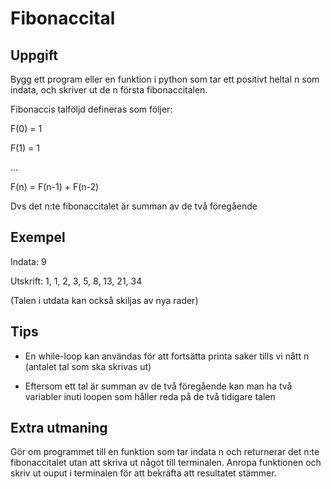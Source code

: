 # Fibonaccital

## Uppgift

Bygg ett program eller en funktion i python som tar ett positivt heltal n som indata, och skriver ut de n första fibonaccitalen.

Fibonaccis talföljd defineras som följer:

F(0) = 1

F(1) = 1

...

F(n) = F(n-1) + F(n-2)

Dvs det n:te fibonaccitalet är summan av de två föregående

## Exempel

Indata: 9

Utskrift: 1, 1, 2, 3, 5, 8, 13, 21, 34

(Talen i utdata kan också skiljas av nya rader)

## Tips

- En while-loop kan användas för att fortsätta printa saker tills vi nått n (antalet tal som ska skrivas ut)

- Eftersom ett tal är summan av de två föregående kan man ha två variabler inuti loopen som håller reda på de två tidigare talen

## Extra utmaning

Gör om programmet till en funktion som tar indata n och returnerar det n:te fibonaccitalet utan att skriva ut något till terminalen. Anropa funktionen och skriv ut ouput i terminalen för att bekräfta att resultatet stämmer.

